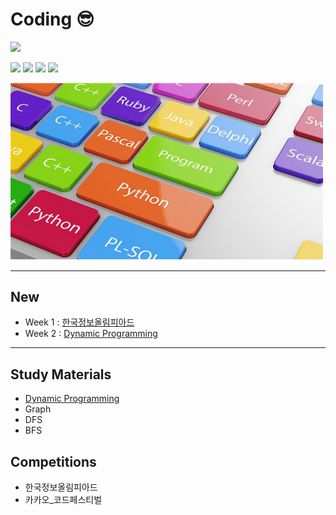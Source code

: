 # Coding 😎

<p>
<img src=https://img.shields.io/static/v1?label=Members&message=4&color=yellow&style=flat height=28px>
 </p>
 <p>
<img src=https://img.shields.io/static/v1?label=&message=Bumjin&color=blue&style=flat height=28px>
<img src=https://img.shields.io/static/v1?label=&message=Minjoon&color=blue&style=flat height=28px>
<img src=https://img.shields.io/static/v1?label=&message=JungIn&color=blue&style=flat height=28px>
<img src=https://img.shields.io/static/v1?label=&message=Yujin&color=blue&style=flat height=28px>
 </p>

<img src="docs/img1.png" width=500px>


---

##  New

* Week 1 : [한국정보올림피아드](competition/한국정보올림피아드/README.md)
* Week 2 : [Dynamic Programming](study/dynamic_programming/README.md)

---

## Study Materials

* [Dynamic Programming](study/dynamic_programming/README.md)
* Graph 
* DFS
* BFS





## Competitions

* 한국정보올림피아드
* 카카오_코드페스티벌

